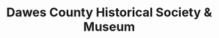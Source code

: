 ---
layout: repo
title: "Dawes County Historical Society & Museum"
id: 11500
permalink: repos/11500/
---